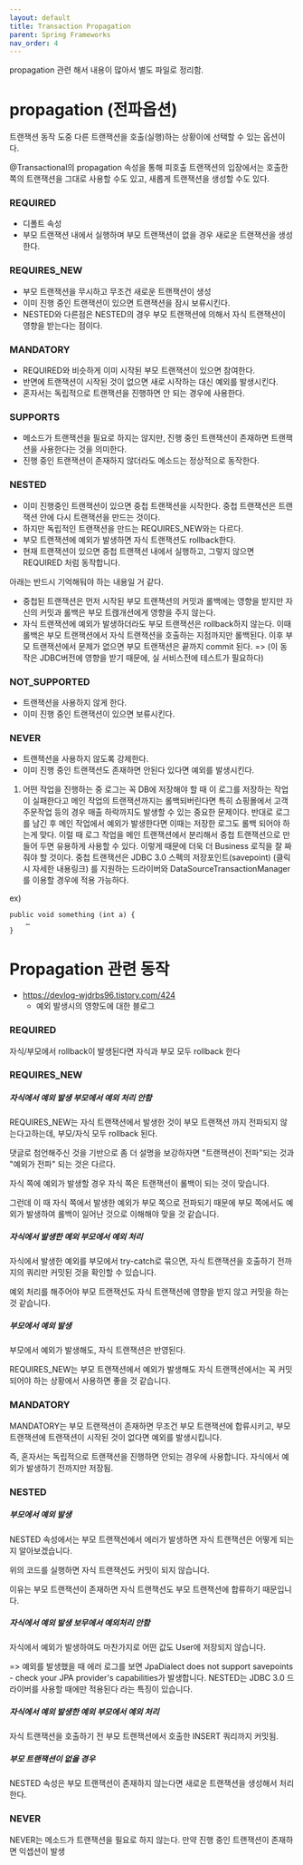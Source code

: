 ```yaml
---
layout: default
title: Transaction Propagation
parent: Spring Frameworks
nav_order: 4
---
```


propagation 관련 해서 내용이 많아서 별도 파일로 정리함.



# propagation (전파옵션)
트랜잭션 동작 도중 다른 트랜잭션을 호출(실행)하는 상황이에 선택할 수 있는 옵션이다.

@Transactional의 propagation 속성을 통해 피호출 트랜잭션의 입장에서는 호출한 쪽의 트랜잭션을 그대로 사용할 수도 있고, 새롭게 트랜잭션을 생성할 수도 있다.



### REQUIRED
 - 디폴트 속성
 - 부모 트랜잭션 내에서 실행하며 부모 트랜잭션이 없을 경우 새로운 트랜잭션을 생성한다.


### REQUIRES_NEW
 - 부모 트랜잭션을 무시하고 무조건 새로운 트랜잭션이 생성
 - 이미 진행 중인 트랜잭션이 있으면 트랜잭션을 잠시 보류시킨다.
 - NESTED와 다른점은 NESTED의 경우 부모 트랜잭션에 의해서 자식 트랜잭션이 영향을 받는다는 점이다.


### MANDATORY
 - REQUIRED와 비슷하게 이미 시작된 부모 트랜잭션이 있으면 참여한다. 
 - 반면에 트랜잭션이 시작된 것이 없으면 새로 시작하는 대신 예외를 발생시킨다. 
 - 혼자서는 독립적으로 트랜잭션을 진행하면 안 되는 경우에 사용한다.

### SUPPORTS
 - 메소드가 트랜잭션을 필요로 하지는 않지만, 진행 중인 트랜잭션이 존재하면 트랜잭션을 사용한다는 것을 의미한다.
 - 진행 중인 트랜잭션이 존재하지 않더라도 메소드는 정상적으로 동작한다.


### NESTED
 - 이미 진행중인 트랜잭션이 있으면 중첩 트랜잭션을 시작한다. 중첩 트랜잭션은 트랜잭션 안에 다시 트랜잭션을 만드는 것이다.
 - 하지만 독립적인 트랜잭션을 만드는 REQUIRES_NEW와는 다르다.
 - 부모 트랜잭션에 예외가 발생하면 자식 트랜잭션도 rollback한다.
 - 현재 트랜잭션이 있으면 중첩 트랜잭션 내에서 실행하고, 그렇지 않으면 REQUIRED 처럼 동작합니다.

아래는 반드시 기억해둬야 하는 내용일 거 같다.
 - 중첩된 트랜잭션은 먼저 시작된 부모 트랜잭션의 커밋과 롤백에는 영향을 받지만 자신의 커밋과 롤백은 부모 트랝개션에게 영향을 주지 않는다.
 - 자식 트랜잭션에 예외가 발생하더라도 부모 트랜잭션은 rollback하지 않는다. 이때 롤백은 부모 트랜잭션에서 자식 트랜잭션을 호출하는 지점까지만 롤백된다. 이후 부모 트랜잭션에서 문제가 없으면 부모 트랜잭션은 끝까지 commit 된다.
   => (이 동작은 JDBC버전에 영향을 받기 때문에, 실 서비스전에 테스트가 필요하다)


### NOT_SUPPORTED
 - 트랜잭션을 사용하지 않게 한다.
 - 이미 진행 중인 트랜잭션이 있으면 보류시킨다.


### NEVER
 - 트랜잭션을 사용하지 않도록 강제한다.
 - 이미 진행 중인 트랜잭션도 존재하면 안된다 있다면 예외를 발생시킨다.



1. 어떤 작업을 진행하는 중 로그는 꼭 DB에 저장해야 할 때
   이 로그를 저장하는 작업이 실패한다고 메인 작업의 트랜잭션까지는 롤백되버린다면 특히 쇼핑몰에서 고객 주문작업 등의 경우 매출 하락까지도 발생할 수 있는 중요한 문제이다.
   반대로 로그를 남긴 후 메인 작업에서 예외가 발생한다면 이때는 저장한 로그도 롤백 되어야 하는게 맞다.
   이럴 때 로그 작업을 메인 트랜잭션에서 분리해서 중첩 트랜잭션으로 만들어 두면 유용하게 사용할 수 있다. 이렇게 때문에 더욱 더 Business 로직을 잘 짜줘야 할 것이다.
   중첩 트랜잭션은 JDBC 3.0 스펙의 저장포인트(savepoint) (클릭시 자세한 내용링크) 를 지원하는 드라이버와 DataSourceTransactionManager 를 이용할 경우에 적용 가능하다.


ex)
```
public void something (int a) {
    …
}
```


# Propagation 관련 동작 

 * https://devlog-wjdrbs96.tistory.com/424
   + 예외 발생시의 영향도에 대한 블로그


### REQUIRED

자식/부모에서 rollback이 발생된다면 자식과 부모 모두 rollback 한다



### REQUIRES_NEW

##### 자식에서 예외 발생 부모에서 예외 처리 안함

REQUIRES_NEW는 자식 트랜잭션에서 발생한 것이 부모 트랜잭션 까지 전파되지 않는다고하는데, 부모/자식 모두 rollback 된다.

댓글로 첨언해주신 것을 기반으로 좀 더 설명을 보강하자면 "트랜잭션이 전파"되는 것과 "예외가 전파" 되는 것은 다르다.

자식 쪽에 예외가 발생할 경우 자식 쪽은 트랜잭션이 롤백이 되는 것이 맞습니다. 

그런데 이 때 자식 쪽에서 발생한 예외가 부모 쪽으로 전파되기 때문에 부모 쪽에서도 예외가 발생하여 롤백이 일어난 것으로 이해해야 맞을 것 같습니다.


##### 자식에서 발생한 예외 부모에서 예외 처리

자식에서 발생한 예외를 부모에서 try-catch로 묶으면, 자식 트랜잭션을 호출하기 전까지의 쿼리만 커밋된 것을 확인할 수 있습니다. 

예외 처리를 해주어야 부모 트랜잭션도 자식 트랜잭션에 영향을 받지 않고 커밋을 하는 것 같습니다.

##### 부모에서 예외 발생

부모에서 예외가 발생해도, 자식 트랜잭션은 반영된다.

REQUIRES_NEW는 부모 트랜잭션에서 예외가 발생해도 자식 트랜잭션에서는 꼭 커밋되어야 하는 상황에서 사용하면 좋을 것 같습니다.



### MANDATORY

MANDATORY는 부모 트랜잭션이 존재하면 무조건 부모 트랜잭션에 합류시키고, 부모 트랜잭션에 트랜잭션이 시작된 것이 없다면 예외를 발생시킵니다. 

즉, 혼자서는 독립적으로 트랜잭션을 진행하면 안되는 경우에 사용합니다. 자식에서 예외가 발생하기 전까지만 저장됨.



### NESTED

##### 부모에서 예외 발생

NESTED 속성에서는 부모 트랜잭션에서 에러가 발생하면 자식 트랜잭션은 어떻게 되는지 알아보겠습니다. 

위의 코드를 실행하면 자식 트랜잭션도 커밋이 되지 않습니다. 

이유는 부모 트랜잭션이 존재하면 자식 트랜잭션도 부모 트랜잭션에 합류하기 때문입니다.


##### 자식에서 예외 발생 보무에서 예외처리 안함

자식에서 예외가 발생하여도 마찬가지로 어떤 값도 User에 저장되지 않습니다.

=> 예외를 발생했을 때 에러 로그를 보면 JpaDialect does not support savepoints - check your JPA provider's capabilities가 발생합니다. NESTED는 JDBC 3.0 드라이버를 사용할 때에만 적용된다 라는 특징이 있습니다.


##### 자식에서 예외 발생한 예외 부모에서 예외 처리

자식 트랜잭션을 호출하기 전 부모 트랜잭션에서 호출한 INSERT 쿼리까지 커밋됨.


##### 부모 트랜잭션이 없을 경우

NESTED 속성은 부모 트랜잭션이 존재하지 않는다면 새로운 트랜잭션을 생성해서 처리한다.



### NEVER

NEVER는 메소드가 트랜잭션을 필요로 하지 않는다. 만약 진행 중인 트랜잭션이 존재하면 익셉션이 발생


